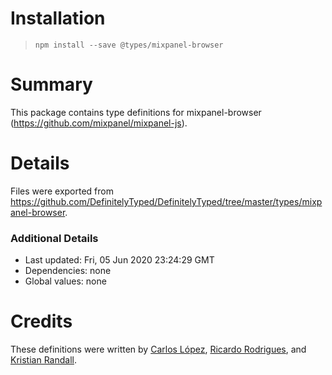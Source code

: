 # Installation
> `npm install --save @types/mixpanel-browser`

# Summary
This package contains type definitions for mixpanel-browser (https://github.com/mixpanel/mixpanel-js).

# Details
Files were exported from https://github.com/DefinitelyTyped/DefinitelyTyped/tree/master/types/mixpanel-browser.

### Additional Details
 * Last updated: Fri, 05 Jun 2020 23:24:29 GMT
 * Dependencies: none
 * Global values: none

# Credits
These definitions were written by [Carlos López](https://github.com/karlos1337), [Ricardo Rodrigues](https://github.com/RicardoRodrigues), and [Kristian Randall](https://github.com/randak).
